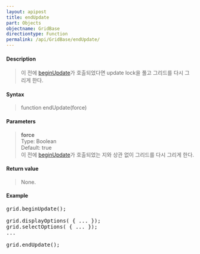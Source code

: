 ```yaml
---
layout: apipost
title: endUpdate
part: Objects
objectname: GridBase
directiontype: Function
permalink: /api/GridBase/endUpdate/
---
```



#### Description

> 이 전에 [beginUpdate](/api/GridBase/GridBase_beginUpdate/)가 호출되었다면 update lock을 풀고 그리드를 다시 그리게 한다.  

#### Syntax

> function endUpdate(force)  

#### Parameters

> **force**  
>   Type: Boolean  
>   Default: true  
>   이 전에 [beginUpdate](/api/GridBase/)가 호출되었는 지와 상관 없이 그리드를 다시 그리게 한다.  

#### Return value

> None.  

#### Example

<pre class="prettyprint">
grid.beginUpdate();

grid.displayOptions( { ... });
grid.selectOptions( { ... });
...

grid.endUpdate();

</pre>



